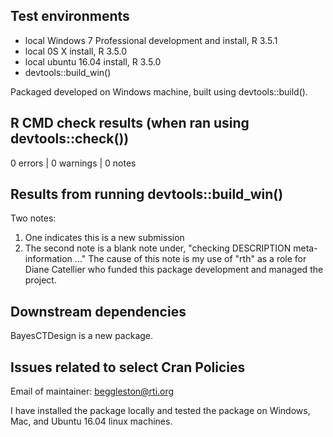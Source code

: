 ## Test environments
* local Windows 7 Professional development and install, R 3.5.1
* local 0S X install, R 3.5.0
* local ubuntu 16.04 install, R 3.5.0
* devtools::build_win()

Packaged developed on Windows machine, built using devtools::build().

## R CMD check results (when ran using devtools::check())
0 errors | 0 warnings | 0 notes

## Results from running devtools::build_win()
Two notes:  
1) One indicates this is a new submission
2) The second note is a blank note under, "checking DESCRIPTION meta-information ..."
   The cause of this note is my use of "rth" as a role for Diane Catellier who
   funded this package development and managed the project.

## Downstream dependencies
BayesCTDesign is a new package.

## Issues related to select Cran Policies
Email of maintainer: beggleston@rti.org

I have installed the package locally and tested the package 
on Windows, Mac, and Ubuntu 16.04 linux machines.